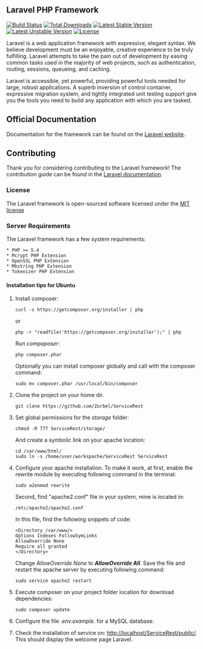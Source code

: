 ## Laravel PHP Framework

[![Build Status](https://travis-ci.org/laravel/framework.svg)](https://travis-ci.org/laravel/framework)
[![Total Downloads](https://poser.pugx.org/laravel/framework/downloads.svg)](https://packagist.org/packages/laravel/framework)
[![Latest Stable Version](https://poser.pugx.org/laravel/framework/v/stable.svg)](https://packagist.org/packages/laravel/framework)
[![Latest Unstable Version](https://poser.pugx.org/laravel/framework/v/unstable.svg)](https://packagist.org/packages/laravel/framework)
[![License](https://poser.pugx.org/laravel/framework/license.svg)](https://packagist.org/packages/laravel/framework)

Laravel is a web application framework with expressive, elegant syntax. We believe development must be an enjoyable, creative experience to be truly fulfilling. Laravel attempts to take the pain out of development by easing common tasks used in the majority of web projects, such as authentication, routing, sessions, queueing, and caching.

Laravel is accessible, yet powerful, providing powerful tools needed for large, robust applications. A superb inversion of control container, expressive migration system, and tightly integrated unit testing support give you the tools you need to build any application with which you are tasked.

## Official Documentation

Documentation for the framework can be found on the [Laravel website](http://laravel.com/docs).

## Contributing

Thank you for considering contributing to the Laravel framework! The contribution guide can be found in the [Laravel documentation](http://laravel.com/docs/contributions).

### License

The Laravel framework is open-sourced software licensed under the [MIT license](http://opensource.org/licenses/MIT)

### Server Requirements

The Laravel framework has a few system requirements:

	* PHP >= 5.4
    * Mcrypt PHP Extension
    * OpenSSL PHP Extension
    * Mbstring PHP Extension
    * Tokenizer PHP Extension

#### Installation tips for Ubuntu

1. Install composer:

	`curl -s https://getcomposer.org/installer | php` 
	
	or
	
	`php -r "readfile('https://getcomposer.org/installer');" | php`

	Run *compoposer*:

	`php composer.phar`

	Optionally you can install composer globally and call with the composer command:

	`sudo mv composer.phar /usr/local/bin/composer`

2. Clone the project on your home dir.

    `git clone https://github.com/Zorbel/ServiceRest`

3. Set global permissions for the *storage* folder:

    `chmod -R 777 ServiceRest/storage/`
    
    And create a symbolic link on your apache location:
    ```
    cd /var/www/html/
    sudo ln -s /home/user/workspache/ServiceRest ServiceRest
    ```
4. Configure your apache installation. To make it work, at first, enable the rewrite module by executing following command in the terminal:
    
    `sudo a2enmod rewrite`

    Second, find "apache2.conf" file in your system, mine is located in:
    
    `/etc/apache2/apache2.conf`
    
    In this file, find the following snippets of code:
    
    ```
    <Directory /var/www/>
    Options Indexes FollowSymLinks
    AllowOverride None
    Require all granted
    </Directory>
    ```
    Change *AllowOverride None* to ***AllowOverride All***. Save the file and restart the apache server by executing following command:
    
    `sudo service apache2 restart`
    
5. Execute composer on your project folder location for download dependencies:
    
    `sudo composer update`

6. Configure the file *.env.example.* for a MySQL database.

7. Check the installation of service on: [http://localhost/ServiceRest/public/](http://localhost/ServiceRest/public/). This should display the welcome page Laravel.